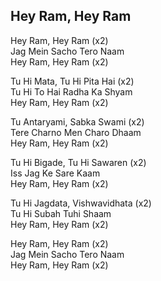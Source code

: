 ## Hey Ram, Hey Ram


Hey Ram, Hey Ram (x2)  
Jag Mein Sacho Tero Naam  
Hey Ram, Hey Ram (x2)

Tu Hi Mata, Tu Hi Pita Hai (x2)  
Tu Hi To Hai Radha Ka Shyam  
Hey Ram, Hey Ram (x2)

Tu Antaryami, Sabka Swami (x2)  
Tere Charno Men Charo Dhaam  
Hey Ram, Hey Ram (x2)

Tu Hi Bigade, Tu Hi Sawaren (x2)  
Iss Jag Ke Sare Kaam  
Hey Ram, Hey Ram (x2)

Tu Hi Jagdata, Vishwavidhata (x2)  
Tu Hi Subah Tuhi Shaam  
Hey Ram, Hey Ram (x2)

Hey Ram, Hey Ram (x2)  
Jag Mein Sacho Tero Naam  
Hey Ram, Hey Ram (x2)

